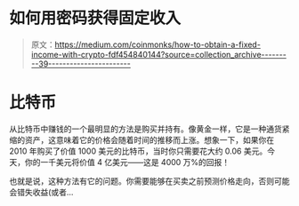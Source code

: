 # 如何用密码获得固定收入

> 原文：<https://medium.com/coinmonks/how-to-obtain-a-fixed-income-with-crypto-fdf454840144?source=collection_archive---------39----------------------->

# 比特币

从比特币中赚钱的一个最明显的方法是购买并持有。像黄金一样，它是一种通货紧缩的资产，这意味着它的价格会随着时间的推移而上涨。想象一下，如果你在 2010 年购买了价值 1000 美元的比特币，当时你只需要花大约 0.06 美元。今天，你的一千美元将价值 4 亿美元——这是 4000 万%的回报！

也就是说，这种方法有它的问题。你需要能够在买卖之前预测价格走向，否则可能会错失收益(或者…